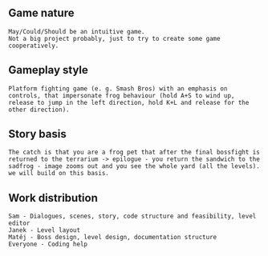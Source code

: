 ## Game nature
    May/Could/Should be an intuitive game.
    Not a big project probably, just to try to create some game cooperatively.
## Gameplay style
    Platform fighting game (e. g. Smash Bros) with an emphasis on controls, that impersonate frog behaviour (hold A+S to wind up, release to jump in the left direction, hold K+L and release for the other direction).
## Story basis
    The catch is that you are a frog pet that after the final bossfight is returned to the terrarium -> epilogue - you return the sandwich to the sadfrog - image zooms out and you see the whole yard (all the levels). we will build on this basis.
## Work distribution
    Sam - Dialogues, scenes, story, code structure and feasibility, level editor
    Janek - Level layout
    Matěj - Boss design, level design, documentation structure
    Everyone - Coding help